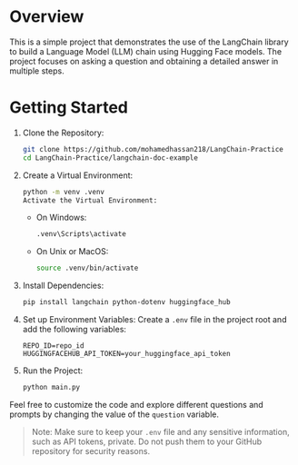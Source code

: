 # Overview
This is a simple project that demonstrates the use of the LangChain library to build a Language Model (LLM) chain using Hugging Face models. The project focuses on asking a question and obtaining a detailed answer in multiple steps.

# Getting Started

1. Clone the Repository:
    ``` bash
    git clone https://github.com/mohamedhassan218/LangChain-Practice
    cd LangChain-Practice/langchain-doc-example
    ```


2. Create a Virtual Environment:
    ```bash
    python -m venv .venv
    Activate the Virtual Environment:
    ```

    - On Windows:
        ```bash
        .venv\Scripts\activate
        ```

    - On Unix or MacOS:
        ```bash
        source .venv/bin/activate
        ```


3. Install Dependencies:
    ``` bash
    pip install langchain python-dotenv huggingface_hub
    ```


4. Set up Environment Variables:
Create a `.env` file in the project root and add the following variables:

    ```
    REPO_ID=repo_id
    HUGGINGFACEHUB_API_TOKEN=your_huggingface_api_token
    ```


5. Run the Project:
    ``` bash
    python main.py
    ```


Feel free to customize the code and explore different questions and prompts by changing the value of the `question` variable.

> Note: Make sure to keep your `.env` file and any sensitive information, such as API tokens, private. Do not push them to your GitHub repository for security reasons.
